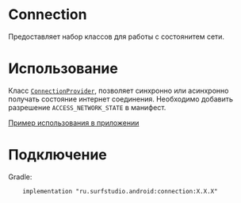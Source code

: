 # Connection
Предоставляет набор классов для работы с состоянитем сети.

# Использование
Класс [`ConnectionProvider`][cp], позволяет синхронно или асинхронно получать
состояние интернет соединения.
Необходимо добавить разрешение `ACCESS_NETWORK_STATE` в манифест.

[Пример использования в приложении](../network-sample)

# Подключение
Gradle:
```
    implementation "ru.surfstudio.android:connection:X.X.X"
```

[cp]: src/main/java/ru/surfstudio/android/connection/ConnectionProvider.java